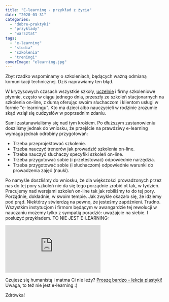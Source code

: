 ```yaml
---
title: "E-learning - przykład z życia"
date: "2020-03-31"
categories: 
  - "dobre-praktyki"
  - "przyklady"
  - "warsztat"
tags: 
  - "e-learning"
  - "studia"
  - "szkolenia"
  - "treningi"
coverImage: "elearning.jpg"
---
```


Zbyt rzadko wspominamy o szkoleniach, będących ważną odmianą komunikacji technicznej. Dziś naprawiamy ten błąd.

W kryzysowych czasach wszystkie szkoły, [uczelnie](https://www.gov.pl/web/nauka/ksztalcenie-zdalne-na-uczelniach) i firmy szkoleniowe płynnie, często w ciągu jednego dnia, przeszły ze szkoleń stacjonarnych na szkolenia on-line, z dumą oferując swoim słuchaczom i klientom usługi w formie "e-learningu". Kto ma dzieci albo nauczycieli w rodzinie zrozumie skąd wziął się cudzysłów w poprzednim zdaniu.

Sami zastanawialiśmy się nad tym krokiem. Po dłuższym zastanowieniu doszliśmy jednak do wniosku, że przejście na prawdziwy e-learning wymaga jednak odrobiny przygotowań:

- Trzeba przeprojektować szkolenie.
- Trzeba nauczyć trenerów jak prowadzić szkolenia on-line.
- Trzeba nauczyć słuchaczy specyfiki szkoleń on-line.
- Trzeba przygotować sobie (i przetestować) odpowiednie narzędzia.
- Trzeba przygotować sobie (i słuchaczom) odpowiednie warunki do prowadzenia zajęć (nauki).

Po namyśle doszliśmy do wniosku, że dla większości prowadzonych przez nas do tej pory szkoleń nie da się tego porządnie zrobić ot tak, w tydzień. Pracujemy nad wersjami szkoleń on-line tak jak robiliśmy to do tej pory. Porządnie, dokładnie, w swoim tempie. Jak zwykle okazało się, że idziemy pod prąd. Niektórzy stwierdzą na pewno, że jesteśmy zapóźnieni. Trudno. Wszystkim instytucjom i firmom będącym w awangardzie tej rewolucji w nauczaniu możemy tylko z sympatią poradzić: uważajcie na siebie. I posłużyć przykładem. TO NIE JEST E-LEARNING:

<iframe src="https://www.youtube.com/embed/hSg6izlYq1k" frameborder="0" allowfullscreen="allowfullscreen"><span style="display: inline-block; width: 0px; overflow: hidden; line-height: 0;" data-mce-type="bookmark" class="mce_SELRES_start">﻿</span></iframe>

Czujesz się humanistą i matma Ci nie leży? [Proszę bardzo - lekcja plastyki!](https://vod.tvp.pl/video/szkola-z-tvp-klasa-7,plastyka-30032020-lekcja-1,47324113) Uwaga, to też nie jest e-learning :)

Zdrówka!
